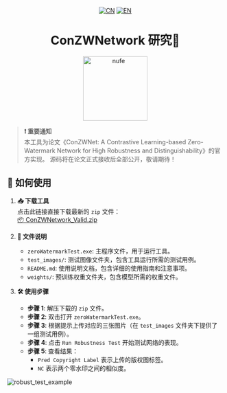 <div align="center">

[![CN](https://img.shields.io/badge/🇨🇳_中文-FF0000?style=flat-square)](README.zh-CN.md)
[![EN](https://img.shields.io/badge/🇺🇸_English-007ACC?style=flat-square)](README.md)

# ConZWNetwork 研究🔬
<!-- 校徽图片，调整大小并居中 -->
<img src="https://github.com/user-attachments/assets/b68351e5-2dfc-49f5-b8fb-14ad5970e119" width="150" alt="nufe">

</div>


> ​**❗ 重要通知**  
> 本工具为论文《ConZWNet: A Contrastive Learning-based Zero-Watermark Network for High Robustness and Distinguishability》的官方实现。
> 源码将在论文正式接收后全部公开，敬请期待！

## 🚀 如何使用

1. ​**📥 下载工具**  
   点击此链接直接下载最新的 `zip` 文件：  
   [📦 ConZWNetwork_Valid.zip](https://github.com/hanhongxin1028/ConZWNetwork_Valid/releases/download/v1.0/ConZWNetwork_Valid.zip)

2. ​**📂 文件说明**  
   - `zeroWatermarkTest.exe`: 主程序文件，用于运行工具。  
   - `test_images/`: 测试图像文件夹，包含工具运行所需的测试用例。  
   - `README.md`: 使用说明文档，包含详细的使用指南和注意事项。  
   - `weights/`: 预训练权重文件夹，包含模型所需的权重文件。

3. ​**🛠️ 使用步骤**  
   - ​**步骤 1**: 解压下载的 `zip` 文件。  
   - ​**步骤 2**: 双击打开 `zeroWatermarkTest.exe`。  
   - ​**步骤 3**: 根据提示上传对应的三张图片（在 `test_images` 文件夹下提供了一组测试用例）。  
   - ​**步骤 4**: 点击 `Run Robustness Test` 开始测试网络的表现。  
   - ​**步骤 5**: 查看结果：  
     - `Pred Copyright Label` 表示上传的版权图标签。  
     - `NC` 表示两个零水印之间的相似度。


![robust_test_example](https://github.com/user-attachments/assets/e99fa319-7992-4630-b618-611b79d47702)

